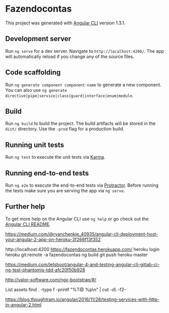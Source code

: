 # Fazendocontas

This project was generated with [Angular CLI](https://github.com/angular/angular-cli) version 1.3.1.

## Development server

Run `ng serve` for a dev server. Navigate to `http://localhost:4200/`. The app will automatically reload if you change any of the source files.

## Code scaffolding

Run `ng generate component component-name` to generate a new component. You can also use `ng generate directive|pipe|service|class|guard|interface|enum|module`.

## Build

Run `ng build` to build the project. The build artifacts will be stored in the `dist/` directory. Use the `-prod` flag for a production build.

## Running unit tests

Run `ng test` to execute the unit tests via [Karma](https://karma-runner.github.io).

## Running end-to-end tests

Run `ng e2e` to execute the end-to-end tests via [Protractor](http://www.protractortest.org/).
Before running the tests make sure you are serving the app via `ng serve`.

## Further help

To get more help on the Angular CLI use `ng help` or go check out the [Angular CLI README](https://github.com/angular/angular-cli/blob/master/README.md).

https://medium.com/@ryanchenkie_40935/angular-cli-deployment-host-your-angular-2-app-on-heroku-3f266f13f352

http://localhost:4200
https://fazendocontas.herokuapp.com/
heroku login
heroku git:remote -a fazendocontas
ng build
git push heroku master


https://medium.com/letsboot/angular-4-and-testing-angular-cli-gitlab-ci-ng-test-phantomjs-tdd-afc20f50b928

http://valor-software.com/ngx-bootstrap/#/


List assets
find . -type f -printf "%T@ %p\n" | cut -d\  -f2-


https://blog.thoughtram.io/angular/2016/11/28/testing-services-with-http-in-angular-2.html
